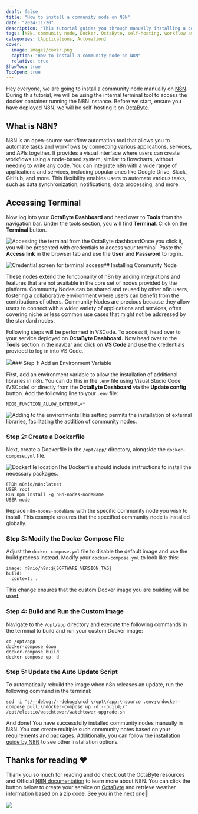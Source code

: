 ```yaml
---
draft: false
title: "How to install a community node on N8N"
date: "2024-11-20"
description: "This tutorial guides you through manually installing a community node on N8N using OctaByte, including steps like setting environment variables, creating a Dockerfile, and running custom images."
tags: [N8N, community node, Docker, OctaByte, self-hosting, workflow automation, terminal access, VS Code, Docker Compose, environment variables, automation integration]
categories: [Applications, Automation]
cover:
  image: images/cover.png
  caption: "How to install a community node on N8N"
  relative: true
ShowToc: true
TocOpen: true
---
```



Hey everyone, we are going to install a community node manually on [N8N](images/n8n). During this tutorial, we will be using the internal terminal tool to access the docker container running the N8N instance. Before we start, ensure you have deployed N8N, we will be self\-hosting it on [OctaByte](images/n8n).

## What is N8N?

N8N is an open\-source workflow automation tool that allows you to automate tasks and workflows by connecting various applications, services, and APIs together. It provides a visual interface where users can create workflows using a node\-based system, similar to flowcharts, without needing to write any code. You can integrate n8n with a wide range of applications and services, including popular ones like Google Drive, Slack, GitHub, and more. This flexibility enables users to automate various tasks, such as data synchronization, notifications, data processing, and more.

## Accessing Terminal

Now log into your **OctaByte Dashboard** and head over to **Tools** from the navigation bar. Under the tools section, you will find **Terminal**. Click on the **Terminal** button.

![Accessing the terminal from the OctaByte dashboard](images/Screenshot-2024-05-28-at-5.35.07-PM.jpg)Once you click it, you will be presented with credentials to access your terminal. Paste the **Access link** in the browser tab and use the **User** and **Password** to log in.

![Credential screen for terminal access](images/Screenshot-2024-05-28-at-5.35.33-PM.jpg)## Installing Community Node

These nodes extend the functionality of n8n by adding integrations and features that are not available in the core set of nodes provided by the platform. Community Nodes can be shared and reused by other n8n users, fostering a collaborative environment where users can benefit from the contributions of others. Community Nodes are precious because they allow users to connect with a wider variety of applications and services, often covering niche or less common use cases that might not be addressed by the standard nodes.

Following steps will be performed in VSCode. To access it, head over to your service deployed on **OctaByte Dashboard.** Now head over to the **Tools** section in the navbar and click on **VS Code** and use the credentials provided to log in into VS Code.

![](images/Screenshot-2024-06-25-at-5.07.03-PM.jpg)### Step 1: Add an Environment Variable

First, add an environment variable to allow the installation of additional libraries in n8n. You can do this in the `.env` file using Visual Studio Code (VSCode) or directly from the **OctaByte Dashboard** via the **Update config** button. Add the following line to your `.env` file:

`NODE_FUNCTION_ALLOW_EXTERNAL=*`

![Adding to the environments](images/Screenshot-2024-06-25-at-5.10.27-PM.jpg)This setting permits the installation of external libraries, facilitating the addition of community nodes.

### Step 2: Create a Dockerfile

Next, create a Dockerfile in the `/opt/app/` directory, alongside the `docker-compose.yml` file. 

![Dockerfile location](images/Screenshot-2024-06-25-at-5.13.24-PM-1.jpg)The Dockerfile should include instructions to install the necessary packages. 


```
FROM n8nio/n8n:latest
USER root
RUN npm install -g n8n-nodes-nodeName
USER node
```
Replace `n8n-nodes-nodeName` with the specific community node you wish to install. This example ensures that the specified community node is installed globally.

### Step 3: Modify the Docker Compose File

Adjust the `docker-compose.yml` file to disable the default image and use the build process instead. Modify your `docker-compose.yml` to look like this:


```
image: n8nio/n8n:${SOFTWARE_VERSION_TAG}
build:
  context: .
```
This change ensures that the custom Docker image you are building will be used.

### Step 4: Build and Run the Custom Image

Navigate to the `/opt/app` directory and execute the following commands in the terminal to build and run your custom Docker image:


```
cd /opt/app
docker-compose down
docker-compose build
docker-compose up -d
```
### Step 5: Update the Auto Update Script

To automatically rebuild the image when n8n releases an update, run the following command in the terminal:


```
sed -i 's/--debug;/--debug;\ncd \/opt\/app;\nsource .env;\ndocker-compose pull;\ndocker-compose up -d --build;/' /opt/elestio/watchtower/watchtower-upgrade.sh

```
And done! You have successfully installed community nodes manually in N8N. You can create multiple such community notes based on your requirements and packages. Additionally, you can follow the [installation guide by N8N](https://docs.n8n.io/integrations/community-nodes/installation/manual-install/?ref=blog.octabyte.io) to see other installation options.

## **Thanks for reading ❤️**

Thank you so much for reading and do check out the OctaByte resources and Official [N8N documentation](https://docs.n8n.io/?ref=blog.octabyte.io) to learn more about N8N. You can click the button below to create your service on [OctaByte](images/n8n) and retrieve weather information based on a zip code. See you in the next one👋

[![](/images/octabyte-deploy.png)](images/n8n)

